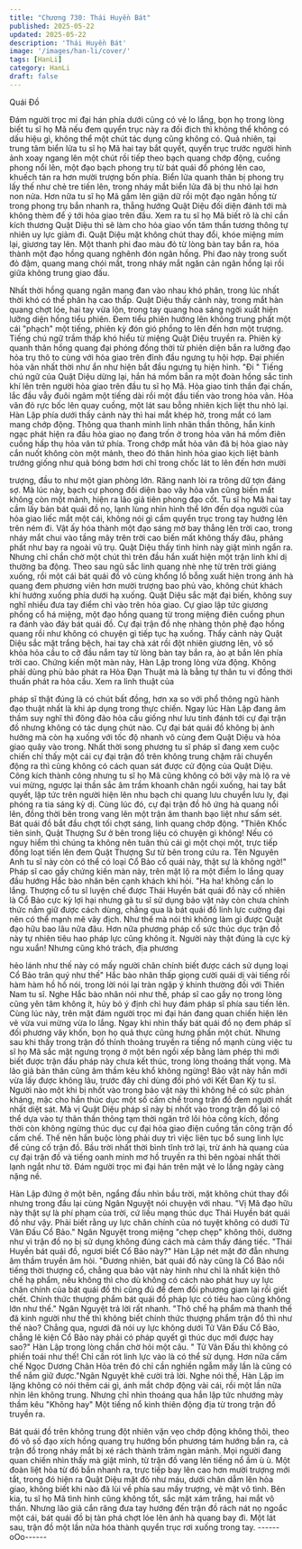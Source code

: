 ```yaml
---
title: "Chương 730: Thái Huyền Bát"
published: 2025-05-22
updated: 2025-05-22
description: 'Thái Huyền Bát'
image: '/images/han-li/cover/'
tags: [HanLi]
category: HanLi
draft: false
---
```


Quái Đồ

Đám người trọc mi đại hán phía dưới cũng có vẻ lo lắng, bọn họ
trong lòng biết tu sĩ họ Mã nếu đem quyển trục này ra đối địch thì
không thể không có dấu hiệu gì, không thể một chút tác dụng
cũng không có.
Quả nhiên, tại trung tâm biển lửa tu sĩ họ Mã hai tay bắt quyết,
quyển trục trước người hình ảnh xoay ngang lên một chút rồi tiếp
theo bạch quang chớp động, cuồng phong nổi lên, một đạo bạch
phong trụ từ bát quái đồ phóng lên cao, khuếch tán ra hơn mười
trượng bốn phía.
Biển lửa quanh thân bị phong trụ lấy thế như chẻ tre tiến lên,
trong nháy mắt biển lửa đã bị thu nhỏ lại hơn non nửa.
Hơn nữa tu sĩ họ Mã gầm lên giận dữ rồi một đạo ngân hồng từ
trong phong trụ bắn nhanh ra, thẳng hướng Quật Diệu đối diện
đánh tới mà không thèm để ý tới hỏa giao trên đầu.
Xem ra tu sĩ họ Mã biết rõ là chỉ cần kích thương Quật Diệu thì sẽ
làm cho hỏa giao vốn tâm thần tương thông tự nhiên uy lực giảm
đi.
Quật Diệu mặt không chút thay đổi, khóe miệng mím lại, giương
tay lên.
Một thanh phi đao màu đỏ từ lòng bàn tay bắn ra, hóa thành một
đạo hồng quang nghênh đón ngân hồng.
Phi đao này trong suốt đỏ đậm, quang mang chói mắt, trong nháy
mắt ngăn cản ngân hồng lại rồi giữa không trung giao đấu.

Nhất thời hồng quang ngân mang đan vào nhau khó phân, trong
lúc nhất thời khó có thể phân hạ cao thấp.
Quật Diệu thấy cảnh này, trong mắt hàn quang chợt lóe, hai tay
vừa lộn, trong tay quang hoa sáng ngời xuất hiện lưỡng diện
hồng tiểu phiên.
Đem tiểu phiên hướng lên không trung phất một cái "phạch" một
tiếng, phiên kỳ đón gió phồng to lên đến hơn một trượng.
Tiếng chú ngữ trầm thấp khó hiểu từ miệng Quật Diệu truyền ra.
Phiên kỳ quanh thân hồng quang đại phóng đồng thời từ phiên
diện bắn ra lưỡng đạo hỏa trụ thô to cùng với hỏa giao trên đỉnh
đầu ngưng tụ hội hợp.
Đại phiến hỏa vân nhất thời như ẩn như hiện bắt đầu ngưng tụ
hiện hình.
"Đi "
Tiếng chú ngữ của Quật Diệu dừng lại, hắn há mồm bắn ra một
đoàn hồng sắc tinh khí lên trên người hỏa giao trên đầu tu sĩ họ
Mã.
Hỏa giao tinh thần đại chấn, lắc đầu vẫy đuôi ngâm một tiếng dài
rồi một đầu tiến vào trong hỏa vân.
Hỏa vân đỏ rực bốc lên quay cuồng, một lát sau bỗng nhiên kịch
liệt thu nhỏ lại.
Hàn Lập phía dưới thấy cảnh này thì hai mắt khép hờ, trong mắt
có lam mang chớp động.
Thông qua thanh minh linh nhãn thần thông, hắn kinh ngạc phát
hiện ra đầu hỏa giao nọ đang trốn ở trong hỏa vân há mồm điên
cuồng hấp thụ hỏa vân tứ phía.
Trong chớp mắt hỏa vân đã bị hỏa giao này cắn nuốt không còn
một mảnh, theo đó thân hình hỏa giao kịch liệt bành trướng giống
như quả bóng bơm hơi chỉ trong chốc lát to lên đến hơn mười

trượng, đầu to như một gian phòng lớn. Răng nanh lòi ra trông dữ
tợn đáng sợ.
Mà lúc này, bạch cự phong đối diện bao vây hỏa vân cũng biến
mất không còn một mảnh, hiện ra lão giả tiên phong đạo cốt.
Tu sĩ họ Mã hai tay cầm lấy bản bát quái đồ nọ, lạnh lùng nhìn
hình thể lớn đến dọa người của hỏa giao liếc mắt một cái, không
nói gì cầm quyển trục trong tay hướng lên trên ném đi.
Vật ấy hóa thành một đạo sáng mờ bay thẳng lên trời cao, trong
nháy mắt chui vào tầng mây trên trời cao biến mất không thấy
đâu, phảng phất như bay ra ngoài vũ trụ.
Quật Diệu thấy tình hình này giật mình ngẩn ra.
Nhưng chỉ chần chờ một chút thì trên đầu hắn xuất hiện một trận
linh khí dị thường ba động. Theo sau ngũ sắc linh quang nhè nhẹ
từ trên trời giáng xuống, rồi một cái bát quái đồ vô cùng khổng lồ
bỗng xuất hiện trong ánh hà quang đem phương viên hơn mười
trượng bao phủ vào, không chút khách khí hướng xuống phía
dưới hạ xuống.
Quật Diệu sắc mặt đại biến, không suy nghĩ nhiều đưa tay điểm
chỉ vào trên hỏa giao.
Cự giao lập tức giương phồng cổ há miệng, một đạo hồng quang
từ trong miệng điên cuồng phun ra đánh vào đáy bát quái đồ.
Cự đại trận đồ nhẹ nhàng thôn phệ đạo hồng quang rồi như
không có chuyện gì tiếp tục hạ xuống.
Thấy cảnh này Quật Diệu sắc mặt trắng bệch, hai tay chà xát rồi
đột nhiên giương lên, vô số khỏa hỏa cầu to cỡ đầu nắm tay từ
lòng bàn tay bắn ra, ào ạt bắn lên phía trời cao.
Chứng kiến một màn này, Hàn Lập trong lòng vừa động.
Không phải dùng phù bảo phát ra Hỏa Đạn Thuật mà là bằng tự
thân tu vi đồng thời thuấn phát ra hỏa cầu. Xem ra linh thuật của

pháp sĩ thật đúng là có chút bất đồng, hơn xa so với phổ thông
ngũ hành đạo thuật nhất là khi áp dụng trong thực chiến.
Ngay lúc Hàn Lập đang âm thầm suy nghĩ thì đông đảo hỏa cầu
giống như lưu tinh đánh tới cự đại trận đồ nhưng không có tác
dụng chút nào. Cự đại bát quái đồ không bị ảnh hưởng mà còn hạ
xuống với tốc độ nhanh vô cùng đem Quật Diệu và hỏa giao quây
vào trong.
Nhất thời song phương tu sĩ pháp sĩ đang xem cuộc chiến chỉ
thấy một cái cự đại trận đồ trên không trung chậm rãi chuyển
động ra thì cũng không có cách quan sát được cử động của Quật
Diệu.
Công kích thành công nhưng tu sĩ họ Mã cũng không có bởi vậy
mà lộ ra vẻ vui mừng, ngược lại thần sắc âm trầm khoanh chân
ngồi xuống, hai tay bắt quyết, lập tức trên người hiện lên nhu
bạch chi quang lưu chuyển lưu ly, đại phóng ra tia sáng kỳ dị.
Cùng lúc đó, cự đại trận đồ hô ứng hà quang nổi lên, đồng thời
bên trong vang lên một trận âm thanh bạo liệt như sấm sét.
Bát quái đồ bắt đầu chợt tối chợt sáng, linh quang chớp động.
"Thiên Khốc tiên sinh, Quật Thượng Sư ở bên trong liệu có
chuyện gì không! Nếu có nguy hiểm thì chúng ta không nên tuân
thủ cái gì một chọi một, trực tiếp đồng loạt tiến lên đem Quật
Thượng Sư từ bên trong cứu ra. Tên Nguyên Anh tu sĩ này còn có
thể có loại Cổ Bảo cổ quái này, thật sự là không ngờ!" Pháp sĩ cao
gầy chứng kiến màn này, trên mặt lộ ra một điểm lo lắng quay đầu
hướng Hắc bào nhân bên cạnh khách khí hỏi.
"Ha ha! không cần lo lắng. Thượng cổ tu sĩ luyện chế được Thái
Huyền bát quái đồ này cố nhiên là Cổ Bảo cực kỳ lợi hại nhưng
gã tu sĩ sử dụng bảo vật này còn chưa chính thức nắm giữ được
cách dùng, chẳng qua là bát quái đồ linh lực cường đại nên có thể
mạnh mẽ vây địch. Như thế mà nói thì không làm gì được Quật
đạo hữu bao lâu nữa đâu. Hơn nữa phương pháp cố sức thúc dục
trận đồ này tự nhiên tiêu hao pháp lực cũng không ít. Người này
thật đúng là cực kỳ ngu xuẩn! Nhưng cũng khó trách, địa phương

hẻo lánh như thế này có mấy người chân chính biết được cách sử
dụng loại Cổ Bảo trân quý như thế" Hắc bào nhân thấp giọng
cười quái dị vài tiếng rồi hàm hàm hồ hồ nói, trong lời nói lại tràn
ngập ý khinh thường đối với Thiên Nam tu sĩ.
Nghe Hắc bào nhân nói như thế, pháp sĩ cao gầy nọ trong lòng
cũng yên tâm không ít, hủy bỏ ý định chỉ huy đám pháp sĩ phía
sau tiến lên.
Cùng lúc này, trên mặt đám người trọc mi đại hán đang quan
chiến hiện lên vẻ vừa vui mừng vừa lo lắng.
Ngay khi nhìn thấy bát quái đồ nọ đem pháp sĩ đối phương vây
khốn, bọn họ quả thực cũng hưng phấn một chút. Nhưng sau khi
thấy trong trận đồ thỉnh thoảng truyền ra tiếng nổ mạnh cùng việc
tu sĩ họ Mã sắc mặt ngưng trọng ở một bên ngồi xếp bằng làm
phép thì mới biết được trận đấu pháp này chưa kết thúc, trong
lòng thoáng thất vọng.
Mà lão giả bản thân cũng âm thầm kêu khổ không ngừng!
Bảo vật này hắn mới vừa lấy được không lâu, trước đây chỉ dùng
đối phó với Kết Đan Kỳ tu sĩ. Người nào một khi bị nhốt vào trong
bảo vật này thì không hề có sức phản kháng, mặc cho hắn thúc
dục một số cấm chế trong trận đồ đem người nhất nhất diệt sát.
Mà vị Quật Diệu pháp sĩ này bị nhốt vào trong trận đồ lại có thể
dựa vào tự thân thần thông tạm thời ngăn trở lôi hỏa công kích,
đồng thời còn không ngừng thúc dục cự đại hỏa giao điện cuồng
tấn công trận đồ cấm chế.
Thế nên hắn buộc lòng phải duy trì việc liên tục bổ sung linh lực
để củng cố trận đồ.
Bầu trời nhất thời bình tĩnh trở lại, trừ ánh hà quang của cự đại
trận đồ và tiếng oanh minh mơ hồ truyền ra thì bên ngòai nhất
thời lạnh ngắt như tờ.
Đám người trọc mi đại hán trên mặt vẻ lo lắng ngày càng nặng
nề.

Hàn Lập đứng ở một bên, ngẩng đầu nhìn bầu trời, mặt không
chút thay đổi nhưng trong đầu lại cùng Ngân Nguyệt nói chuyện
với nhau.
"Vị Mã đạo hữu này thật sự là phí phạm của trời, cứ liều mạng
thúc dục Thái Huyền bát quái đồ như vậy. Phải biết rằng uy lực
chân chính của nó tuyệt không có dưới Tử Vân Đấu Cổ Bảo."
Ngân Nguyệt trong miệng "chẹp chẹp" không thôi, dường như vì
trận đồ nọ bị sử dụng không đúng cách mà cảm thấy đáng tiếc.
"Thái Huyền bát quái đồ, ngươi biết Cổ Bảo này?" Hàn Lập nét
mặt đờ đẫn nhưng âm thầm truyền âm hỏi.
"Đương nhiên, bát quái đồ này cũng là Cổ Bảo nổi tiếng thời
thượng cổ, chẳng qua bảo vật này hình như chỉ là nhất kiện thô
chế hạ phẩm, nếu không thì cho dù không có cách nào phát huy
uy lực chân chính của bát quái đồ thì cũng đủ để đem đối phương
giam lại rồi giết chết. Chính thức thượng phẩm bát quái đồ pháp
lực có tiêu hao cũng không lớn như thế." Ngân Nguyệt trả lời rất
nhanh.
"Thô chế hạ phẩm mà thanh thế đã kinh người như thế thì không
biết chính thức thượng phẩm trận đồ thì như thế nào? Chẳng qua,
ngươi đã nói uy lực không dưới Tử Vân Đấu Cổ Bảo, chẳng lẽ
kiện Cổ Bảo này phải có pháp quyết gì thúc dục mới được hay
sao?" Hàn Lập trong lòng chần chờ hỏi một câu.
" Tử Vân Đấu thì không có phiền toái như thế! Chỉ cần rót linh lực
vào là có thể sử dụng. Hơn nữa cấm chế Ngọc Dương Chân Hỏa
trên đó chỉ cần nghiền ngẫm mấy lần là cũng có thể nắm giữ
được."Ngân Nguyệt khẽ cười trả lời.
Nghe nói thế, Hàn Lập im lặng không có nói thêm cái gì, ánh mắt
chớp động vài cái, rồi một lần nữa nhìn lên không trung.
Nhưng chỉ nhìn thoáng qua hắn lập tức nhướng mày thầm kêu
"Không hay"
Một tiếng nổ kinh thiên động địa từ trong trận đồ truyền ra.

Bát quái đồ trên không trung đột nhiên vặn vẹo chớp động không
thôi, theo đó vô số đạo xích hồng quang trụ hướng bốn phương
tám hướng bắn ra, cả trận đồ trong nháy mắt bị xé rách thành
trăm ngàn mảnh.
Mọi người đang quan chiến nhìn thấy mà giật mình, từ trận đồ
vang lên tiếng nổ ầm ù ù.
Một đoàn liệt hỏa từ đó bắn nhanh ra, trực tiếp bay lên cao hơn
mười trượng mới tắt, trong đó hiện ra Quật Diệu mặt đỏ như máu,
dưới chân dẫm lên hỏa giao, không biết khi nào đã lùi về phía sau
mấy trượng, vẻ mặt vô tình.
Bên kia, tu sĩ họ Mã tình hình cũng không tốt, sắc mặt xám trắng,
hai mắt vô thần.
Nhưng lão giả cắn răng đưa tay hướng đến trận đồ rách nát nọ
ngoắc một cái, bát quái đồ bị tàn phá chợt lóe lên ánh hà quang
bay đi.
Một lát sau, trận đồ một lần nữa hóa thành quyển trục rơi xuống
trong tay.
------oOo------
